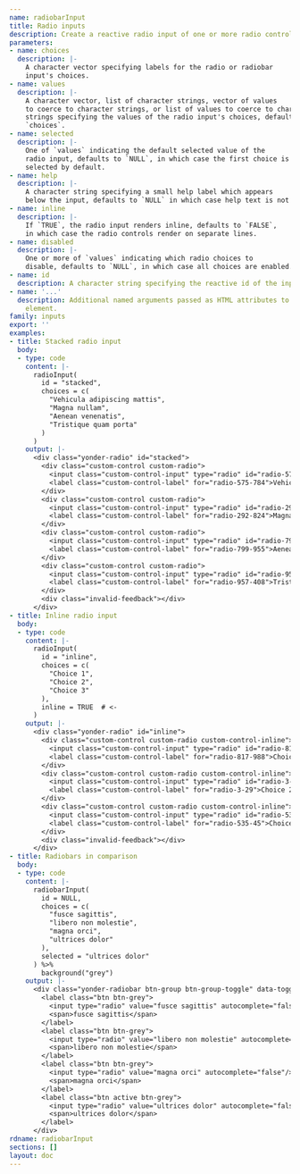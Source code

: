 ```yaml
---
name: radiobarInput
title: Radio inputs
description: Create a reactive radio input of one or more radio controls.
parameters:
- name: choices
  description: |-
    A character vector specifying labels for the radio or radiobar
    input's choices.
- name: values
  description: |-
    A character vector, list of character strings, vector of values
    to coerce to character strings, or list of values to coerce to character
    strings specifying the values of the radio input's choices, defaults to
    `choices`.
- name: selected
  description: |-
    One of `values` indicating the default selected value of the
    radio input, defaults to `NULL`, in which case the first choice is
    selected by default.
- name: help
  description: |-
    A character string specifying a small help label which appears
    below the input, defaults to `NULL` in which case help text is not added.
- name: inline
  description: |-
    If `TRUE`, the radio input renders inline, defaults to `FALSE`,
    in which case the radio controls render on separate lines.
- name: disabled
  description: |-
    One or more of `values` indicating which radio choices to
    disable, defaults to `NULL`, in which case all choices are enabled.
- name: id
  description: A character string specifying the reactive id of the input.
- name: '...'
  description: Additional named arguments passed as HTML attributes to the parent
    element.
family: inputs
export: ''
examples:
- title: Stacked radio input
  body:
  - type: code
    content: |-
      radioInput(
        id = "stacked",
        choices = c(
          "Vehicula adipiscing mattis",
          "Magna nullam",
          "Aenean venenatis",
          "Tristique quam porta"
        )
      )
    output: |-
      <div class="yonder-radio" id="stacked">
        <div class="custom-control custom-radio">
          <input class="custom-control-input" type="radio" id="radio-575-784" name="stacked" value="Vehicula adipiscing mattis" checked/>
          <label class="custom-control-label" for="radio-575-784">Vehicula adipiscing mattis</label>
        </div>
        <div class="custom-control custom-radio">
          <input class="custom-control-input" type="radio" id="radio-292-824" name="stacked" value="Magna nullam"/>
          <label class="custom-control-label" for="radio-292-824">Magna nullam</label>
        </div>
        <div class="custom-control custom-radio">
          <input class="custom-control-input" type="radio" id="radio-799-955" name="stacked" value="Aenean venenatis"/>
          <label class="custom-control-label" for="radio-799-955">Aenean venenatis</label>
        </div>
        <div class="custom-control custom-radio">
          <input class="custom-control-input" type="radio" id="radio-957-408" name="stacked" value="Tristique quam porta"/>
          <label class="custom-control-label" for="radio-957-408">Tristique quam porta</label>
        </div>
        <div class="invalid-feedback"></div>
      </div>
- title: Inline radio input
  body:
  - type: code
    content: |-
      radioInput(
        id = "inline",
        choices = c(
          "Choice 1",
          "Choice 2",
          "Choice 3"
        ),
        inline = TRUE  # <-
      )
    output: |-
      <div class="yonder-radio" id="inline">
        <div class="custom-control custom-radio custom-control-inline">
          <input class="custom-control-input" type="radio" id="radio-817-988" name="inline" value="Choice 1" checked/>
          <label class="custom-control-label" for="radio-817-988">Choice 1</label>
        </div>
        <div class="custom-control custom-radio custom-control-inline">
          <input class="custom-control-input" type="radio" id="radio-3-29" name="inline" value="Choice 2"/>
          <label class="custom-control-label" for="radio-3-29">Choice 2</label>
        </div>
        <div class="custom-control custom-radio custom-control-inline">
          <input class="custom-control-input" type="radio" id="radio-535-45" name="inline" value="Choice 3"/>
          <label class="custom-control-label" for="radio-535-45">Choice 3</label>
        </div>
        <div class="invalid-feedback"></div>
      </div>
- title: Radiobars in comparison
  body:
  - type: code
    content: |-
      radiobarInput(
        id = NULL,
        choices = c(
          "fusce sagittis",
          "libero non molestie",
          "magna orci",
          "ultrices dolor"
        ),
        selected = "ultrices dolor"
      ) %>%
        background("grey")
    output: |-
      <div class="yonder-radiobar btn-group btn-group-toggle" data-toggle="buttons">
        <label class="btn btn-grey">
          <input type="radio" value="fusce sagittis" autocomplete="false"/>
          <span>fusce sagittis</span>
        </label>
        <label class="btn btn-grey">
          <input type="radio" value="libero non molestie" autocomplete="false"/>
          <span>libero non molestie</span>
        </label>
        <label class="btn btn-grey">
          <input type="radio" value="magna orci" autocomplete="false"/>
          <span>magna orci</span>
        </label>
        <label class="btn active btn-grey">
          <input type="radio" value="ultrices dolor" autocomplete="false" checked/>
          <span>ultrices dolor</span>
        </label>
      </div>
rdname: radiobarInput
sections: []
layout: doc
---
```

